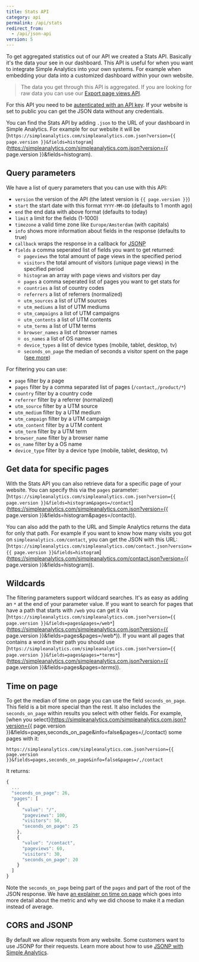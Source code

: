 ```yaml
---
title: Stats API
category: api
permalink: /api/stats
redirect_from:
  - /api/json-api
version: 5
---
```


To get aggregated statistics out of our API we created a Stats API. Basically it's the data your see in our dashboard. This API is useful for when you want to integrate Simple Analytics into your own systems. For example when embedding your data into a customized dashboard within your own website.

> The data you get through this API is aggregated. If you are looking for raw data you can use our [Export page views API](/api/export-page-views).

For this API you need to be [autenticated with an API key](/api/authenticate). If your website is set to public you can get the JSON data without any credentials.

You can find the Stats API by adding `.json` to the URL of your dashboard in Simple Analytics. For example for our website it will be [`https://simpleanalytics.com/simpleanalytics.com.json?version={{ page.version }}&fields=histogram`](https://simpleanalytics.com/simpleanalytics.com.json?version={{ page.version }}&fields=histogram).

## Query parameters

We have a list of query parameters that you can use with this API:

- `version` the version of the API (the latest version is `{{ page.version }}`)
- `start` the start date with this format `YYYY-MM-DD` (defaults to 1 month ago)
- `end` the end data with above format (defaults to today)
- `limit` a limit for the fields (1-1000)
- `timezone` a valid time zone like `Europe/Amsterdam` (with capitals)
- `info` shows more information about fields in the response (defaults to true)
- `callback` wraps the response in a callback for [JSONP](https://en.wikipedia.org/wiki/JSONP)
- `fields` a comma seperated list of fields you want to get returned:
  - `pageviews` the total amount of page views in the specified period
  - `visitors` the total amount of visitors (unique page views) in the specified period
  - `histogram` an array with page views and visitors per day
  - `pages` a comma seperated list of pages you want to get stats for
  - `countries` a list of country codes
  - `referrers` a list of referrers (normalized)
  - `utm_sources` a list of UTM sources
  - `utm_mediums` a list of UTM mediums
  - `utm_campaigns` a list of UTM campaigns
  - `utm_contents` a list of UTM contents
  - `utm_terms` a list of UTM terms
  - `browser_names` a list of browser names
  - `os_names` a list of OS names
  - `device_types` a list of device types (mobile, tablet, desktop, tv)
  - `seconds_on_page` the median of seconds a visitor spent on the page ([see more](#time-on-page))

For filtering you can use:

- `page` filter by a page
- `pages` filter by a comma separated list of pages (`/contact,/product/*`)
- `country` filter by a country code
- `referrer` filter by a referrer (normalized)
- `utm_source` filter by a UTM source
- `utm_medium` filter by a UTM medium
- `utm_campaign` filter by a UTM campaign
- `utm_content` filter by a UTM content
- `utm_term` filter by a UTM term
- `browser_name` filter by a browser name
- `os_name` filter by a OS name
- `device_type` filter by a device type (mobile, tablet, desktop, tv)

## Get data for specific pages

With the Stats API you can also retrieve data for a specific page of your website. You can specify this via the `pages` parameter: [`https://simpleanalytics.com/simpleanalytics.com.json?version={{ page.version }}&fields=histogram&pages=/contact`](https://simpleanalytics.com/simpleanalytics.com.json?version={{ page.version }}&fields=histogram&pages=/contact)).

You can also add the path to the URL and Simple Analytics returns the data for only that path. For example if you want to know how many visits you got on `simpleanalytics.com/contact`, you can get the JSON with this URL: [`https://simpleanalytics.com/simpleanalytics.com/contact.json?version={{ page.version }}&fields=histogram`](https://simpleanalytics.com/simpleanalytics.com/contact.json?version={{ page.version }}&fields=histogram)).

## Wildcards

The filtering parameters support wildcard searches. It's as easy as adding an `*` at the end of your parameter value. If you want to search for pages that have a path that starts with `/web` you can get it via [`https://simpleanalytics.com/simpleanalytics.com.json?version={{ page.version }}&fields=pages&pages=/web*`](https://simpleanalytics.com/simpleanalytics.com.json?version={{ page.version }}&fields=pages&pages=/web*)). If you want all pages that contains a word in their path you should use [`https://simpleanalytics.com/simpleanalytics.com.json?version={{ page.version }}&fields=pages&pages=*terms*`](https://simpleanalytics.com/simpleanalytics.com.json?version={{ page.version }}&fields=pages&pages=*terms*)).

## Time on page

To get the median of time on page you can use the field `seconds_on_page`. This field is a bit more special than the rest. It also includes the `seconds_on_page` within results you select with other fields. For example, [when you select](https://simpleanalytics.com/simpleanalytics.com.json?version={{ page.version }}&fields=pages,seconds_on_page&info=false&pages=/,/contact) some pages with it:

```
https://simpleanalytics.com/simpleanalytics.com.json?version={{ page.version }}&fields=pages,seconds_on_page&info=false&pages=/,/contact
```

It returns:

```js
{
  ...
  "seconds_on_page": 26,
  "pages": [
    {
      "value": "/",
      "pageviews": 100,
      "visitors": 50,
      "seconds_on_page": 25
    },
    {
      "value": "/contact",
      "pageviews": 60,
      "visitors": 30,
      "seconds_on_page": 20
    }
  ]
}
```

Note the `seconds_on_page` being part of the `pages` and part of the root of the JSON response. We have [an explainer on time on page](/explained/time-on-page) which goes into more detail about the metric and why we did choose to make it a median instead of average.

## CORS and JSONP

By default we allow requests from any website. Some customers want to use JSONP for their requests. Learn more about how to use [JSONP with Simple Analytics](/api/cors-jsonp).

